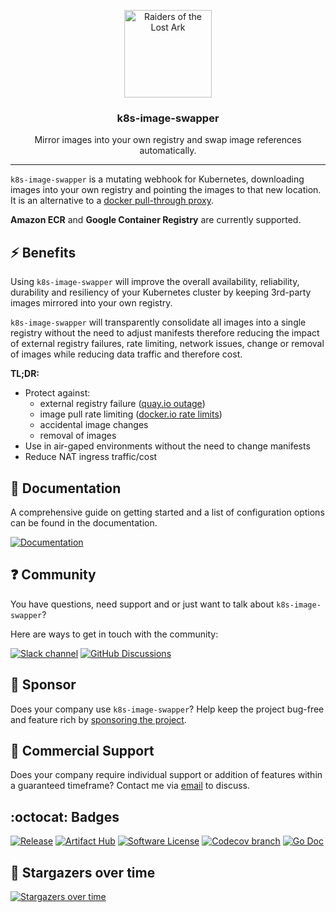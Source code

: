 <p align="center">
  <img alt="Raiders of the Lost Ark" src="docs/img/indiana.gif" height="140" />
  <h3 align="center">k8s-image-swapper</h3>
  <p align="center">Mirror images into your own registry and swap image references automatically.</p>
</p>

---

`k8s-image-swapper` is a mutating webhook for Kubernetes, downloading images into your own registry and pointing the images to that new location.
It is an alternative to a [docker pull-through proxy](https://docs.docker.com/registry/recipes/mirror/).

**Amazon ECR** and **Google Container Registry** are currently supported.

## :zap: Benefits

Using `k8s-image-swapper` will improve the overall availability, reliability, durability and resiliency of your
Kubernetes cluster by keeping 3rd-party images mirrored into your own registry.

`k8s-image-swapper` will transparently consolidate all images into a single registry without the need to adjust manifests
therefore reducing the impact of external registry failures, rate limiting, network issues, change or removal of images
while reducing data traffic and therefore cost.

**TL;DR:**

* Protect against:
  * external registry failure ([quay.io outage](https://www.reddit.com/r/devops/comments/f9kiej/quayio_is_experiencing_an_outage/))
  * image pull rate limiting ([docker.io rate limits](https://www.docker.com/blog/scaling-docker-to-serve-millions-more-developers-network-egress/))
  * accidental image changes
  * removal of images
* Use in air-gaped environments without the need to change manifests
* Reduce NAT ingress traffic/cost

## :book: Documentation

A comprehensive guide on getting started and a list of configuration options can be found in the documentation.

[![Documentation](https://img.shields.io/badge/Documentation-2FA4E7?style=for-the-badge&logo=ReadMe&logoColor=white)](https://estahn.github.io/k8s-image-swapper/index.html)

## :question: Community

You have questions, need support and or just want to talk about `k8s-image-swapper`?

Here are ways to get in touch with the community:

[![Slack channel](https://img.shields.io/badge/Slack_Channel-4A154B?style=for-the-badge&logo=slack&logoColor=white)](http://slack.kubernetes.io/)
[![GitHub Discussions](https://img.shields.io/badge/GITHUB_DISCUSSION-181717?style=for-the-badge&logo=github&logoColor=white)](https://github.com/backmarket-oss/k8s-image-swapper/discussions)


## :heart_decoration: Sponsor

Does your company use `k8s-image-swapper`?
Help keep the project bug-free and feature rich by [sponsoring the project](https://github.com/sponsors/estahn).

## :office: Commercial Support

Does your company require individual support or addition of features within a guaranteed timeframe?
Contact me via [email](mailto:enrico.stahn@gmail.com) to discuss.

## :octocat: Badges

[![Release](https://img.shields.io/github/release/estahn/k8s-image-swapper.svg?style=for-the-badge)](https://github.com/backmarket-oss/k8s-image-swapper/releases/latest)
[![Artifact Hub](https://img.shields.io/badge/Artifact_Hub-417598?style=for-the-badge&logo=artifacthub&logoColor=white)](https://artifacthub.io/packages/helm/estahn/k8s-image-swapper)
[![Software License](https://img.shields.io/badge/license-MIT-brightgreen.svg?style=for-the-badge)](/LICENSE.md)
[![Codecov branch](https://img.shields.io/codecov/c/github/estahn/k8s-image-swapper/main.svg?style=for-the-badge)](https://codecov.io/gh/estahn/k8s-image-swapper)
[![Go Doc](https://img.shields.io/badge/godoc-reference-blue.svg?style=for-the-badge)](http://godoc.org/github.com/backmarket-oss/k8s-image-swapper)

## :star2: Stargazers over time

[![Stargazers over time](https://starchart.cc/estahn/k8s-image-swapper.svg)](https://starchart.cc/estahn/k8s-image-swapper)
